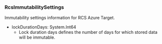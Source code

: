 ### RcsImmutabilitySettings
Immutability settings information for RCS Azure Target.

- lockDurationDays: System.Int64
  - Lock duration days defines the number of days for which stored data will be immutable.
